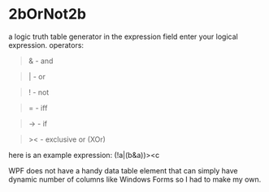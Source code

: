 # 2bOrNot2b
a logic truth table generator
in the expression field enter your logical expression.
operators:

> &  - and
 
> |  - or
 
> !  - not
 
> =  - iff
 
> -> - if
 
> \>< - exclusive or (XOr)

here is an example expression: (!a|(b&a))><c

WPF does not have a handy data table element that can simply have dynamic number of columns like Windows Forms so I had to make my own.
